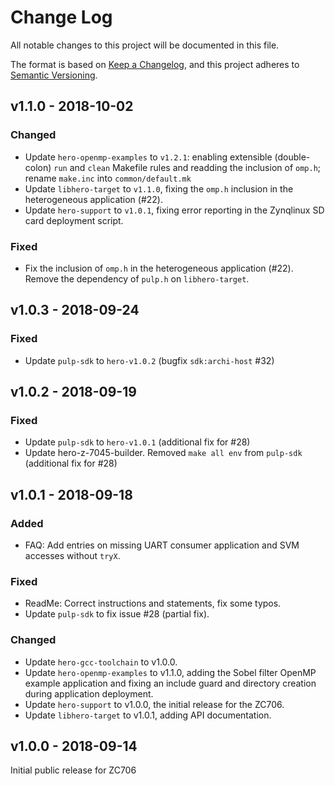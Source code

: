 # Change Log

All notable changes to this project will be documented in this file.

The format is based on [Keep a Changelog](http://keepachangelog.com/), and this project adheres to
[Semantic Versioning](http://semver.org).

## v1.1.0 - 2018-10-02

### Changed
- Update `hero-openmp-examples` to `v1.2.1`: enabling extensible (double-colon) `run` and `clean`
  Makefile rules and readding the inclusion of `omp.h`; rename `make.inc` into `common/default.mk`
- Update `libhero-target` to `v1.1.0`, fixing the `omp.h` inclusion in the heterogeneous application
  (#22).
- Update `hero-support` to `v1.0.1`, fixing error reporting in the Zynqlinux SD card deployment
  script.

### Fixed
- Fix the inclusion of `omp.h` in the heterogeneous application (#22).  Remove the dependency of
  `pulp.h` on `libhero-target`.

## v1.0.3 - 2018-09-24

### Fixed
- Update `pulp-sdk` to `hero-v1.0.2` (bugfix `sdk:archi-host` #32)

## v1.0.2 - 2018-09-19

### Fixed
- Update `pulp-sdk` to `hero-v1.0.1` (additional fix for #28)
- Update hero-z-7045-builder. Removed `make all env` from `pulp-sdk` (additional fix for #28)

## v1.0.1 - 2018-09-18

### Added
- FAQ: Add entries on missing UART consumer application and SVM accesses without `tryX`.

### Fixed
- ReadMe: Correct instructions and statements, fix some typos.
- Update `pulp-sdk` to fix issue #28 (partial fix).

### Changed
- Update `hero-gcc-toolchain` to v1.0.0.
- Update `hero-openmp-examples` to v1.1.0, adding the Sobel filter OpenMP example application and
  fixing an include guard and directory creation during application deployment.
- Update `hero-support` to v1.0.0, the initial release for the ZC706.
- Update `libhero-target` to v1.0.1, adding API documentation.

## v1.0.0 - 2018-09-14

Initial public release for ZC706
